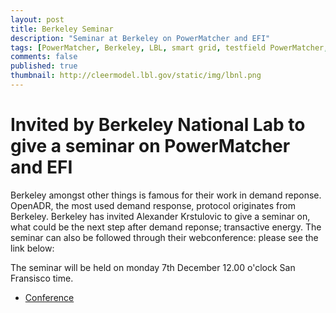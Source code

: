```yaml
---
layout: post
title: Berkeley Seminar
description: "Seminar at Berkeley on PowerMatcher and EFI"
tags: [PowerMatcher, Berkeley, LBL, smart grid, testfield PowerMatcher, PowerMatcherSuite]
comments: false
published: true
thumbnail: http://cleermodel.lbl.gov/static/img/lbnl.png
---
```


# Invited by Berkeley National Lab to give a seminar on PowerMatcher and EFI

Berkeley amongst other things is famous for their work in demand reponse. OpenADR, the most used demand response, protocol originates from Berkeley.
Berkeley has invited Alexander Krstulovic to give a seminar on, what could be the next step after demand reponse; transactive energy. 
The seminar can also be followed through their webconference: please see the link below:

The seminar will be held on monday 7th December 12.00 o'clock San Fransisco time.

* [Conference](http://eetd.lbl.gov/news/events/2015/12/07/powermatcher-moving-out-of-)

